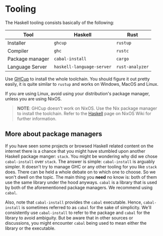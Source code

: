 # Tooling

The Haskell tooling consists basically of the following:

| Tool            | Haskell                   | Rust            |
| --------------- | ------------------------- | --------------- |
| Installer       | `ghcup`                   | `rustup`        |
| Compiler        | `ghc`                     | `rustc`         |
| Package manager | `cabal-install`           | `cargo`         |
| Language Server | `haskell-language-server` | `rust-analyzer` |

Use [GHCup][ghcup] to install the whole toolchain. You should figure it out pretty easily, it is quite similar to
`rustup` and works on Windows, MacOS and Linux.

If you are using Linux, avoid using your distribution's package manager, unless you are using NixOS.

> **NOTE**: GHCup doesn't work on NixOS. Use the Nix package manager to install the toolchain. Refer to the
> [Haskell][nixos-wiki-haskell] page on NixOS Wiki for further information.

## More about package managers

If you have seen some projects or browsed Haskell related content on the internet there is a chance that you might have
stumbled upon another Haskell package manger: `stack`. You might be wondering why did we chose `cabal-install` over
`stack`. The answer is simple: `cabal-install` is arguably simpler. It doesn't try to manage GHC or any other tooling
for you like `stack` does. There can be held a whole debate on to which one to choose. So we won't dwell on the topic.
The main thing you **need** no know is: both of them use the same library under the hood anyways. `cabal` is a library
that is used by both of the aforementioned package managers. We recommend using `cabal`.

Also, note that `cabal-install` provides the `cabal` executable. Hence, `cabal-install` is sometimes referred to as
`cabal` for the sake of simplicity. We'll consistently use `cabal-install` to refer to the package and `cabal` for the
library to avoid ambiguity. But be aware that in other sources or discussions, you might encounter `cabal` being used to
mean either the library or the executable.

[ghcup]: https://www.haskell.org/ghcup/
[nixos-wiki-haskell]: https://nixos.wiki/wiki/Haskell
